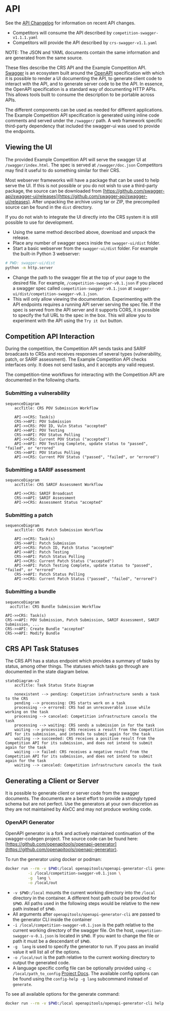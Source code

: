 # API

See the [API Changelog](./docs/api/CHANGELOG.md) for information on recent API changes.

- Competitors will consume the API described by `competition-swagger-v1.1.1.yaml`
- Competitors will provide the API described by `crs-swagger-v1.1.yaml`

NOTE: The JSON and YAML documents contain the same information and are generated from the same source.

These files describe the CRS API and the Example Competition API. [Swagger](https://swagger.io/blog/api-strategy/difference-between-swagger-and-openapi/) is an ecosystem built around the [OpenAPI](https://www.openapis.org/what-is-openapi)
specification with which it is possible to render a UI documenting the API, to generate client code to interact with the API, and to generate
server code to be the API. In essence, the OpenAPI specification is a standard way of documenting HTTP APIs. This allows tools built to consume the description
to be portable across APIs.

The different components can be used as needed for different applications. The Example Competition API specification
is generated using inline code comments and served under the `/swagger/` path. A web framework specific third-party dependency that included the
swagger-ui was used to provide the endpoints.

## Viewing the UI

The provided Example Competition API will serve the swagger UI at `/swagger/index.html`. The spec is served at `/swagger/doc.json`
Competitors may find it useful to do something similar for their CRS.

Most webserver frameworks will have a package that can be used to help serve the UI. If this is not possible or you do not wish to use a third-party package,
the source can be downloaded from [https://github.com/swagger-api/swagger-ui/releases](https://github.com/swagger-api/swagger-ui/releases).
After unpacking the archive using tar or ZIP, the precompiled source can be found in the `dist` directory.

If you do not wish to integrate the UI directly into the CRS system it is still possible to use for development.

- Using the same method described above, download and unpack the release.
- Place any number of swagger specs inside the `swagger-ui/dist` folder.
- Start a basic webserver from the `swagger-ui/dist` folder. For example the built-in Python 3 webserver:

```bash
# PWD: swagger-ui/dist
python -m http.server
```

- Change the path to the swagger file at the top of your page to the desired file. For example, `/competition-swagger-v0.1.json` if you placed
  a swagger spec called `competition-swagger-v0.1.json` at `swagger-ui/dist/competition-swagger-v0.1.json`.
- This will only allow viewing the documentation. Experimenting with the API endpoints requires a running API server serving the spec file.
  If the spec is served from the API server and it supports CORS, it is possible to specify the full URL to the spec in the box.
  This will allow you to experiment with the API using the `Try it Out` button.

## Competition API Interaction

During the competition, the Competition API sends tasks and SARIF broadcasts to CRSs and receives responses of several types (vulnerability, patch, or SARIF assessment). The Example Competition API checks interfaces
only. It does not send tasks, and it accepts any valid request.

The competition-time workflows for interacting with the Competition API are documented in the following charts.

### Submitting a vulnerability

```mermaid
sequenceDiagram
    accTitle: CRS POV Submission Workflow

    API->>CRS: Task(s)
    CRS->>API: POV Submission
    API->>CRS: POV ID, Vuln Status "accepted"
    API->>API: POV Testing
    CRS->>API: POV Status Polling
    API->>CRS: Current POV Status ("accepted")
    API->>API: POV Testing Complete, update status to "passed", "failed", or "errored"
    CRS->>API: POV Status Polling
    API->>CRS: Current POV Status ("passed", "failed", or "errored")
```

### Submitting a SARIF assessment

```mermaid
sequenceDiagram
    accTitle: CRS SARIF Assessment Workflow

    API->>CRS: SARIF Broadcast
    CRS->>API: SARIF Assessment
    API->>CRS: Assessment Status "accepted"
```

### Submitting a patch

```mermaid
sequenceDiagram
    accTitle: CRS Patch Submission Workflow

    API->>CRS: Task(s)
    CRS->>API: Patch Submission
    API->>CRS: Patch ID, Patch Status "accepted"
    API->>API: Patch Testing
    CRS->>API: Patch Status Polling
    API->>CRS: Current Patch Status ("accepted")
    API->>API: Patch Testing Complete, update status to "passed", "failed", or "errored"
    CRS->>API: Patch Status Polling
    API->>CRS: Current Patch Status ("passed", "failed", "errored")
```

### Submitting a bundle

```mermaid
sequenceDiagram
  accTitle: CRS Bundle Submission Workflow

API->>CRS: Task(s)
CRS->>API: POV Submission, Patch Submission, SARIF Assessment, SARIF Submission, ...
CRS->>API: Create Bundle "accepted"
CRS->>API: Modify Bundle
```

## CRS API Task Statuses

The CRS API has a status endpoint which provides a summary of tasks by status, among other things. The statuses which tasks go through are documented in the state diagram below.

```mermaid
stateDiagram-v2
    accTitle: Task Status State Diagram

    nonexistent --> pending: Competition infrastructure sends a task to the CRS
    pending --> processing: CRS starts work on a task
    processing --> errored: CRS had an unrecoverable issue while working on the task
    processing --> canceled: Competition infrastructure cancels the task
    processing --> waiting: CRS sends a submission in for the task
    waiting --> processing: CRS receives a result from the Competition API for its submission, and intends to submit again for the task
    waiting --> succeeded: CRS receives a positive result from the Competition API for its submission, and does not intend to submit again for the task
    waiting --> failed: CRS receives a negative result from the Competition API for its submission, and does not intend to submit again for the task
    waiting --> canceled: Competition infrastructure cancels the task
```

## Generating a Client or Server

It is possible to generate client or server code from the swagger documents. The documents are a best effort to provide a strongly typed schema but are not perfect.
Use the generators at your own discretion as they are not maintained by AIxCC and may not produce working code.

### OpenAPI Generator

OpenAPI generator is a fork and actively maintained continuation of the swagger-codegen project. The source code can be found here: [https://github.com/openapitools/openapi-generator](https://github.com/openapitools/openapi-generator).

To run the generator using docker or podman:

```bash
docker run --rm -v $PWD:/local openapitools/openapi-generator-cli generate \
          -i /local/competition-swagger-v0.1.json \
          -g  lang \
          -o /local/out
```

- `-v $PWD:/local` mounts the current working directory into the `/local` directory in the container.
  A different host path could be provided for `$PWD`. All paths used in the following steps would be relative to the new path instead of `$PWD`.
- All arguments after `openapitools/openapi-generator-cli` are passed to the generator CLI inside the container
- `-i /local/competition-swagger-v0.1.json` is the path relative to the current working directory of the swagger file. On the host, `competition-swagger-v-0.1.json` is located in `$PWD`.
  If you want to change the file or path it must be a descendant of `$PWD`.
- `-g  lang` is used to specify the generator to run. If you pass an invalid value it will list all of the options.
- `-o /local/out` is the path relative to the current working directory to output the generated code.
- A language specific config file can be optionally provided using `-c /local/path_to_config` [Project Docs](https://github.com/OpenAPITools/openapi-generator/blob/b218e238f4f6cac8c919a78b296d3062bdfec0be/docs/customization.md#customizing-the-generator).
  The available config options can be found using the `config-help -g lang` subcommand instead of `generate`.

To see all available options for the generate command:

```bash
docker run --rm -v $PWD:/local openapitools/openapi-generator-cli help generate
```
